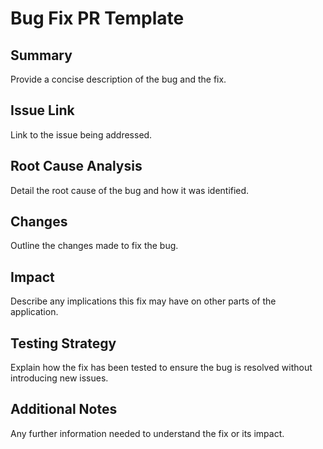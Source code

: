 # Bug Fix PR Template

## Summary

Provide a concise description of the bug and the fix.

## Issue Link

Link to the issue being addressed.

## Root Cause Analysis

Detail the root cause of the bug and how it was identified.

## Changes

Outline the changes made to fix the bug.

## Impact

Describe any implications this fix may have on other parts of the application.

## Testing Strategy

Explain how the fix has been tested to ensure the bug is resolved without introducing new issues.

## Additional Notes

Any further information needed to understand the fix or its impact.
